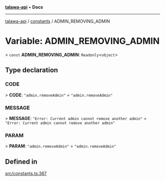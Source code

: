 [**talawa-api**](../../README.md) • **Docs**

***

[talawa-api](../../modules.md) / [constants](../README.md) / ADMIN\_REMOVING\_ADMIN

# Variable: ADMIN\_REMOVING\_ADMIN

\> `const` **ADMIN\_REMOVING\_ADMIN**: `Readonly`\<`object`\>

## Type declaration

### CODE

\> **CODE**: `"admin.removeAdmin"` = `"admin.removeAdmin"`

### MESSAGE

\> **MESSAGE**: `"Error: Current admin cannot remove another admin"` = `"Error: Current admin cannot remove another admin"`

### PARAM

\> **PARAM**: `"admin.removeAdmin"` = `"admin.removeAdmin"`

## Defined in

[src/constants.ts:367](https://github.com/PalisadoesFoundation/talawa-api/blob/7fc9f13527dc6ead651f268e58527dcc279b95bc/src/constants.ts#L367)
